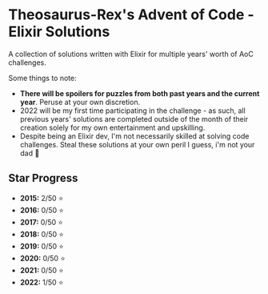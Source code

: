 # Theosaurus-Rex's Advent of Code - Elixir Solutions

A collection of solutions written with Elixir for multiple years' worth of AoC challenges.

Some things to note:

- **There will be spoilers for puzzles from both past years and the current year**. Peruse at your own discretion.
- 2022 will be my first time participating in the challenge - as such, all previous years' solutions are completed outside of the month of their creation solely for my own entertainment and upskilling.
- Despite being an Elixir dev, I'm not necessarily skilled at solving code challenges. Steal these solutions at your own peril I guess, i'm not your dad 🤷

## Star Progress

- **2015:** 2/50 ⭐️
- **2016:** 0/50 ⭐️
- **2017:** 0/50 ⭐️
- **2018:** 0/50 ⭐️
- **2019:** 0/50 ⭐️
- **2020:** 0/50 ⭐️
- **2021:** 0/50 ⭐️
- **2022:** 1/50 ⭐️
